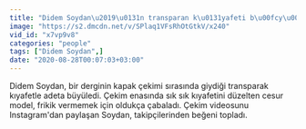 ```yaml
---
title: "Didem Soydan\u2019\u0131n transparan k\u0131yafeti b\u00fcy\u00fcledi!"
image: "https://s2.dmcdn.net/v/SPlaq1VFsRhOtGtkV/x240"
vid_id: "x7vp9v8"
categories: "people"
tags: ["Didem Soydan",]
date: "2020-08-28T00:07:03+03:00"
---
```

Didem Soydan, bir derginin kapak çekimi sırasında giydiği transparak kıyafetle adeta büyüledi. Çekim enasında sık sık kıyafetini düzelten cesur model, frikik vermemek için oldukça çabaladı. Çekim videosunu Instagram'dan paylaşan Soydan, takipçilerinden beğeni topladı.  <br>
